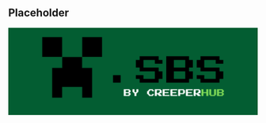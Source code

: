 ## Placeholder
![Banner](https://raw.githubusercontent.com/creepersbs/.github/refs/heads/main/profile/mini-banner.png)
